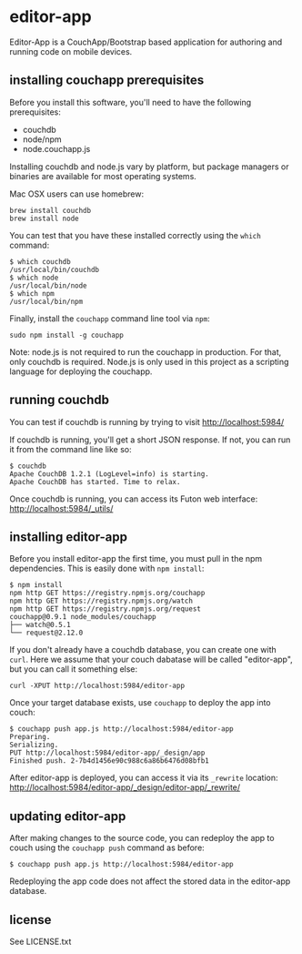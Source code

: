 
# editor-app

Editor-App is a CouchApp/Bootstrap based application for authoring and running code on mobile devices.

## installing couchapp prerequisites

Before you install this software, you'll need to have the following prerequisites:

* couchdb
* node/npm
* node.couchapp.js

Installing couchdb and node.js vary by platform, but package managers or binaries are available for most operating systems.

Mac OSX users can use homebrew:

```
brew install couchdb
brew install node
```

You can test that you have these installed correctly using the `which` command:

```
$ which couchdb
/usr/local/bin/couchdb
$ which node
/usr/local/bin/node
$ which npm
/usr/local/bin/npm
```

Finally, install the `couchapp` command line tool via `npm`:

```
sudo npm install -g couchapp
```

Note: node.js is not required to run the couchapp in production.
For that, only couchdb is required.
Node.js is only used in this project as a scripting language for deploying the couchapp.

## running couchdb

You can test if couchdb is running by trying to visit [http://localhost:5984/](http://localhost:5984/)

If couchdb is running, you'll get a short JSON response.
If not, you can run it from the command line like so:

```
$ couchdb
Apache CouchDB 1.2.1 (LogLevel=info) is starting.
Apache CouchDB has started. Time to relax.
```

Once couchdb is running, you can access its Futon web interface: [http://localhost:5984/_utils/](http://localhost:5984/_utils/)

## installing editor-app

Before you install editor-app the first time, you must pull in the npm dependencies.
This is easily done with `npm install`:

```
$ npm install
npm http GET https://registry.npmjs.org/couchapp
npm http GET https://registry.npmjs.org/watch
npm http GET https://registry.npmjs.org/request
couchapp@0.9.1 node_modules/couchapp
├── watch@0.5.1
└── request@2.12.0
```

If you don't already have a couchdb database, you can create one with `curl`.
Here we assume that your couch dabatase will be called "editor-app", but you can call it something else:

```
curl -XPUT http://localhost:5984/editor-app
```

Once your target database exists, use `couchapp` to deploy the app into couch:

```
$ couchapp push app.js http://localhost:5984/editor-app
Preparing.
Serializing.
PUT http://localhost:5984/editor-app/_design/app
Finished push. 2-7b4d1456e90c988c6a86b6476d08bfb1
```

After editor-app is deployed, you can access it via its `_rewrite` location: [http://localhost:5984/editor-app/_design/editor-app/_rewrite/](http://localhost:5984/editor-app/_design/editor-app/_rewrite/)

## updating editor-app

After making changes to the source code, you can redeploy the app to couch using the `couchapp push` command as before:

```
$ couchapp push app.js http://localhost:5984/editor-app
```

Redeploying the app code does not affect the stored data in the editor-app database.

## license

See LICENSE.txt
